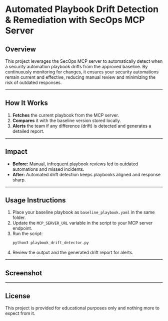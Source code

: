# Automated Playbook Drift Detection & Remediation with SecOps MCP Server

## Overview

This project leverages the SecOps MCP server to automatically detect when a security automation playbook drifts from the approved baseline. By continuously monitoring for changes, it ensures your security automations remain current and effective, reducing manual review and minimizing the risk of outdated responses.

---

## How It Works

1. **Fetches** the current playbook from the MCP server.
2. **Compares** it with the baseline version stored locally.
3. **Alerts** the team if any difference (drift) is detected and generates a detailed report.

---

## Impact

- **Before:** Manual, infrequent playbook reviews led to outdated automations and missed incidents.
- **After:** Automated drift detection keeps playbooks aligned and response sharp.

---

## Usage Instructions

1. Place your baseline playbook as `baseline_playbook.yaml` in the same folder.
2. Update the `MCP_SERVER_URL` variable in the script to your MCP server endpoint.
3. Run the script:
   ```sh
   python3 playbook_drift_detector.py
   ```
4. Review the output and the generated drift report for alerts.

---

## Screenshot

---

## License

This project is provided for educational purposes only and nothing more to expect from it.